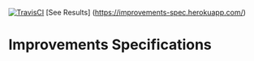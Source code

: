 [![TravisCI](https://travis-ci.org/ImproveMyTown/improvements_spec.svg?branch=master)](https://travis-ci.org/ImproveMyTown/improvements_spec/branches)
[See Results] (https://improvements-spec.herokuapp.com/)
# Improvements Specifications